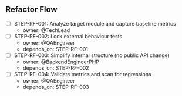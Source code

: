 ## Refactor Flow
- [ ] STEP-RF-001: Analyze target module and capture baseline metrics
  - owner: @TechLead
- [ ] STEP-RF-002: Lock external behaviour tests
  - owner: @QAEngineer
  - depends_on: STEP-RF-001
- [ ] STEP-RF-003: Simplify internal structure (no public API change)
  - owner: @BackendEngineerPHP
  - depends_on: STEP-RF-002
- [ ] STEP-RF-004: Validate metrics and scan for regressions
  - owner: @QAEngineer
  - depends_on: STEP-RF-003
